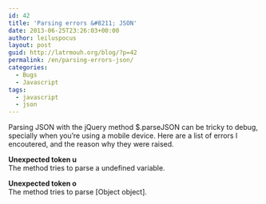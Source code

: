 ```yaml
---
id: 42
title: 'Parsing errors &#8211; JSON'
date: 2013-06-25T23:26:03+00:00
author: leiluspocus
layout: post
guid: http://latrmouh.org/blog/?p=42
permalink: /en/parsing-errors-json/
categories:
  - Bugs
  - Javascript
tags:
  - javascript
  - json
---
```

<div class="post-body">
  <p>
    Parsing JSON with the jQuery method $.parseJSON can be tricky to debug, specially when you&rsquo;re using a mobile device. Here are a list of errors I encoutered, and the reason why they were raised.
  </p>
  
  <p>
    <b>Unexpected token u </b><br /> The method tries to parse a undefined variable.
  </p>
  
  <p>
    <b>Unexpected token o </b><br /> The method tries to parse [Object object].
  </p>
</div>

<div class="post-footer">
</div>

<!-- AddThis Advanced Settings generic via filter on the_content -->

<!-- AddThis Share Buttons generic via filter on the_content -->